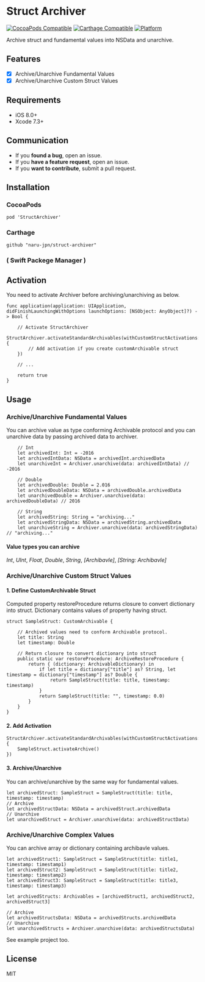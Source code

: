 # Struct Archiver

[![CocoaPods Compatible](https://img.shields.io/cocoapods/v/StructArchiver.svg)](https://img.shields.io/cocoapods/v/StructArchiver.svg)
[![Carthage Compatible](https://img.shields.io/badge/Carthage-compatible-4BC51D.svg?style=flat)](https://github.com/Carthage/Carthage)
[![Platform](https://img.shields.io/cocoapods/p/StructArchiver.svg?style=flat)](http://cocoadocs.org/docsets/Alamofire)

Archive struct and fundamental values into NSData and unarchive.

## Features

+ [x] Archive/Unarchive Fundamental Values 
+ [x] Archive/Unarchive Custom Struct Values

## Requirements
- iOS 8.0+
- Xcode 7.3+

## Communication
- If you __found a bug__, open an issue.
- If you __have a feature request__, open an issue.
- If you __want to contribute__, submit a pull request.

## Installation

### CocoaPods
```
pod 'StructArchiver'
```

### Carthage
```
github "naru-jpn/struct-archiver"
```

### ( Swift Packege Manager )


## Activation
You need to activate Archiver before archiving/unarchiving as below.

```
func application(application: UIApplication, didFinishLaunchingWithOptions launchOptions: [NSObject: AnyObject]?) -> Bool {

	// Activate StructArchiver
	StructArchiver.activateStandardArchivables(withCustomStructActivations: {
		// Add activation if you create customArchivable struct 
	})
        
	// ...
        
	return true
}
```

## Usage

### Archive/Unarchive Fundamental Values
You can archive value as type conforming Archivable protocol and you can unarchive data by passing archived data to archiver.

```
	// Int
	let archivedInt: Int = -2016
	let archivedIntData: NSData = archivedInt.archivedData
	let unarchiveInt = Archiver.unarchive(data: archivedIntData) // -2016

	// Double
	let archivedDouble: Double = 2.016
	let archivedDoubleData: NSData = archivedDouble.archivedData
	let unarchivedDouble = Archiver.unarchive(data: archivedDoubleData) // 2016

	// String
	let archivedString: String = "archiving..."
	let archivedStringData: NSData = archivedString.archivedData
	let unarchiveString = Archiver.unarchive(data: archivedStringData) // "archiving..."
```

#### Value types you can archive
_Int_, _UInt_, _Float_, _Double_, _String_, _[Archibavle]_, _[String: Archibavle]_

### Archive/Unarchive Custom Struct Values 

#### 1. Define CustomArchivable Struct
Computed property restoreProcedure returns closure to convert dictionary into struct. Dictionary contains values of property having struct.

```
struct SampleStruct: CustomArchivable {
    
    // Archived values need to conform Archivable protocol.
    let title: String
    let timestamp: Double
    
    // Return closure to convert dictionary into struct
    public static var restoreProcedure: ArchiveRestoreProcedure {
        return { (dictionary: ArchivableDictionary) in
            if let title = dictionary["title"] as? String, let timestamp = dictionary["timestamp"] as? Double {
                return SampleStruct(title: title, timestamp: timestamp)
            }
            return SampleStruct(title: "", timestamp: 0.0)
        }
    }
}
```

#### 2. Add Activation
```
StructArchiver.activateStandardArchivables(withCustomStructActivations: {
	SampleStruct.activateArchive()
})
```

#### 3. Archive/Unarchive
You can archive/unarchive by the same way for fundamental values.

```
let archivedStruct: SampleStruct = SampleStruct(title: title, timestamp: timestamp)
// Archive
let archivedStructData: NSData = archivedStruct.archivedData
// Unarchive
let unarchivedStruct = Archiver.unarchive(data: archivedStructData)
```

### Archive/Unarchive Complex Values
You can archive array or dictionary containing archibavle values.

```
let archivedStruct1: SampleStruct = SampleStruct(title: title1, timestamp: timestamp1)
let archivedStruct2: SampleStruct = SampleStruct(title: title2, timestamp: timestamp2)
let archivedStruct3: SampleStruct = SampleStruct(title: title3, timestamp: timestamp3)

let archivedStructs: Archivables = [archivedStruct1, archivedStruct2, archivedStruct3]

// Archive
let archivedStructsData: NSData = archivedStructs.archivedData
// Unarchive
let unarchivedStructs = Archiver.unarchive(data: archivedStructsData)
```

See example project too. 

## License
MIT
